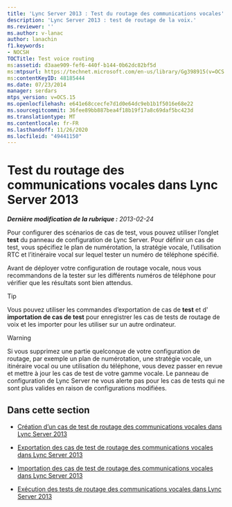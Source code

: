 ```yaml
---
title: 'Lync Server 2013 : Test du routage des communications vocales'
description: 'Lync Server 2013 : test de routage de la voix.'
ms.reviewer: ''
ms.author: v-lanac
author: lanachin
f1.keywords:
- NOCSH
TOCTitle: Test voice routing
ms:assetid: d3aae909-fef6-440f-b144-0b62dc82bf5d
ms:mtpsurl: https://technet.microsoft.com/en-us/library/Gg398915(v=OCS.15)
ms:contentKeyID: 48185444
ms.date: 07/23/2014
manager: serdars
mtps_version: v=OCS.15
ms.openlocfilehash: e641e68ccecfe7d1d0e64dc9eb1b1f5016e68e22
ms.sourcegitcommit: 36fee89bb887bea4f18b19f17a8c69daf5bc423d
ms.translationtype: MT
ms.contentlocale: fr-FR
ms.lasthandoff: 11/26/2020
ms.locfileid: "49441150"
---
```

# <a name="test-voice-routing-in-lync-server-2013"></a>Test du routage des communications vocales dans Lync Server 2013

<div data-xmlns="http://www.w3.org/1999/xhtml">

<div class="topic" data-xmlns="http://www.w3.org/1999/xhtml" data-msxsl="urn:schemas-microsoft-com:xslt" data-cs="https://msdn.microsoft.com/">

<div data-asp="https://msdn2.microsoft.com/asp">



</div>

<div id="mainSection">

<div id="mainBody">

<span> </span>

_**Dernière modification de la rubrique :** 2013-02-24_

Pour configurer des scénarios de cas de test, vous pouvez utiliser l’onglet **test** du panneau de configuration de Lync Server. Pour définir un cas de test, vous spécifiez le plan de numérotation, la stratégie vocale, l’utilisation RTC et l’itinéraire vocal sur lequel tester un numéro de téléphone spécifié.

Avant de déployer votre configuration de routage vocale, nous vous recommandons de la tester sur les différents numéros de téléphone pour vérifier que les résultats sont bien attendus.

<div>


> [!TIP]  
> Vous pouvez utiliser les commandes d’exportation de cas de <STRONG>test</STRONG> et d' <STRONG>importation de cas de test</STRONG> pour enregistrer les cas de tests de routage de voix et les importer pour les utiliser sur un autre ordinateur.



</div>

<div>


> [!WARNING]  
> Si vous supprimez une partie quelconque de votre configuration de routage, par exemple un plan de numérotation, une stratégie vocale, un itinéraire vocal ou une utilisation du téléphone, vous devez passer en revue et mettre à jour les cas de test de votre gamme vocale. Le panneau de configuration de Lync Server ne vous alerte pas pour les cas de tests qui ne sont plus valides en raison de configurations modifiées.



</div>

<div>

## <a name="in-this-section"></a>Dans cette section

  - [Création d’un cas de test de routage des communications vocales dans Lync Server 2013](lync-server-2013-create-a-voice-routing-test-case.md)

  - [Exportation des cas de test de routage des communications vocales dans Lync Server 2013](lync-server-2013-export-voice-routing-test-cases.md)

  - [Importation des cas de test de routage des communications vocales dans Lync Server 2013](lync-server-2013-import-voice-routing-test-cases.md)

  - [Exécution des tests de routage des communications vocales dans Lync Server 2013](lync-server-2013-running-voice-routing-tests.md)

</div>

</div>

<span> </span>

</div>

</div>

</div>

